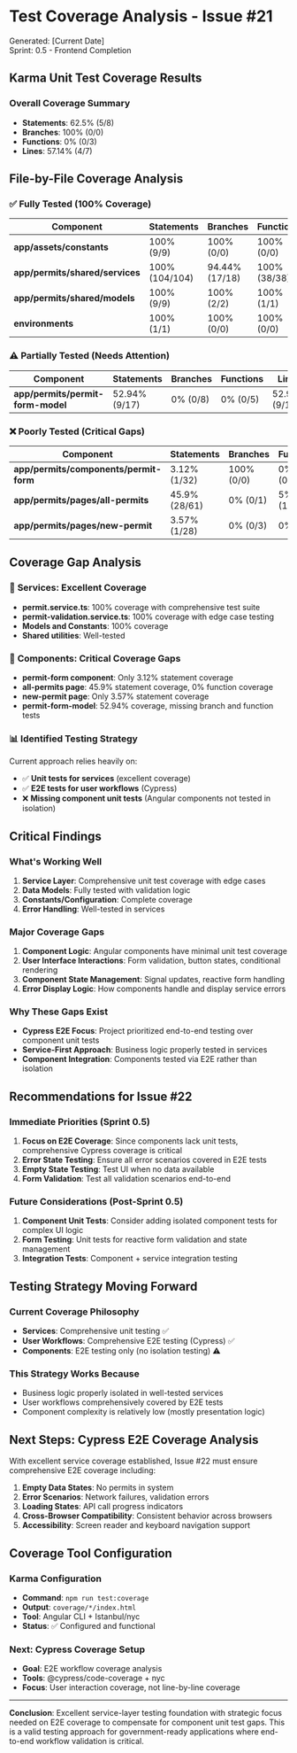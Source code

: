 # Test Coverage Analysis - Issue #21

Generated: [Current Date]  
Sprint: 0.5 - Frontend Completion

## Karma Unit Test Coverage Results

### Overall Coverage Summary
- **Statements**: 62.5% (5/8)
- **Branches**: 100% (0/0)  
- **Functions**: 0% (0/3)
- **Lines**: 57.14% (4/7)

## File-by-File Coverage Analysis

### ✅ **Fully Tested (100% Coverage)**
| Component | Statements | Branches | Functions | Lines | Status |
|-----------|------------|----------|-----------|--------|---------|
| **app/assets/constants** | 100% (9/9) | 100% (0/0) | 100% (0/0) | 100% (9/9) | ✅ Complete |
| **app/permits/shared/services** | 100% (104/104) | 94.44% (17/18) | 100% (38/38) | 100% (97/97) | ✅ Excellent |
| **app/permits/shared/models** | 100% (9/9) | 100% (2/2) | 100% (1/1) | 100% (9/9) | ✅ Complete |
| **environments** | 100% (1/1) | 100% (0/0) | 100% (0/0) | 100% (1/1) | ✅ Complete |

### ⚠️ **Partially Tested (Needs Attention)**
| Component | Statements | Branches | Functions | Lines | Priority |
|-----------|------------|----------|-----------|--------|----------|
| **app/permits/permit-form-model** | 52.94% (9/17) | 0% (0/8) | 0% (0/5) | 52.94% (9/17) | 🔶 Medium |

### ❌ **Poorly Tested (Critical Gaps)**
| Component | Statements | Branches | Functions | Lines | Priority |
|-----------|------------|----------|-----------|--------|----------|
| **app/permits/components/permit-form** | 3.12% (1/32) | 100% (0/0) | 0% (0/10) | 3.22% (1/31) | 🔴 High |
| **app/permits/pages/all-permits** | 45.9% (28/61) | 0% (0/1) | 5% (1/20) | 45.9% (28/61) | 🔴 High |
| **app/permits/pages/new-permit** | 3.57% (1/28) | 0% (0/3) | 0% (0/8) | 3.57% (1/28) | 🔴 High |

## Coverage Gap Analysis

### 🎯 **Services: Excellent Coverage**
- **permit.service.ts**: 100% coverage with comprehensive test suite
- **permit-validation.service.ts**: 100% coverage with edge case testing
- **Models and Constants**: 100% coverage
- **Shared utilities**: Well-tested

### 🚨 **Components: Critical Coverage Gaps**
- **permit-form component**: Only 3.12% statement coverage
- **all-permits page**: 45.9% statement coverage, 0% function coverage
- **new-permit page**: Only 3.57% statement coverage
- **permit-form-model**: 52.94% coverage, missing branch and function tests

### 📊 **Identified Testing Strategy**
Current approach relies heavily on:
- ✅ **Unit tests for services** (excellent coverage)
- ✅ **E2E tests for user workflows** (Cypress)
- ❌ **Missing component unit tests** (Angular components not tested in isolation)

## Critical Findings

### What's Working Well
1. **Service Layer**: Comprehensive unit test coverage with edge cases
2. **Data Models**: Fully tested with validation logic
3. **Constants/Configuration**: Complete coverage
4. **Error Handling**: Well-tested in services

### Major Coverage Gaps
1. **Component Logic**: Angular components have minimal unit test coverage
2. **User Interface Interactions**: Form validation, button states, conditional rendering
3. **Component State Management**: Signal updates, reactive form handling
4. **Error Display Logic**: How components handle and display service errors

### Why These Gaps Exist
- **Cypress E2E Focus**: Project prioritized end-to-end testing over component unit tests
- **Service-First Approach**: Business logic properly tested in services
- **Component Integration**: Components tested via E2E rather than isolation

## Recommendations for Issue #22

### Immediate Priorities (Sprint 0.5)
1. **Focus on E2E Coverage**: Since components lack unit tests, comprehensive Cypress coverage is critical
2. **Error State Testing**: Ensure all error scenarios covered in E2E tests
3. **Empty State Testing**: Test UI when no data available
4. **Form Validation**: Test all validation scenarios end-to-end

### Future Considerations (Post-Sprint 0.5)
1. **Component Unit Tests**: Consider adding isolated component tests for complex UI logic
2. **Form Testing**: Unit tests for reactive form validation and state management
3. **Integration Tests**: Component + service integration testing

## Testing Strategy Moving Forward

### Current Coverage Philosophy
- **Services**: Comprehensive unit testing ✅
- **User Workflows**: Comprehensive E2E testing (Cypress) ✅
- **Components**: E2E testing only (no isolation testing) ⚠️

### This Strategy Works Because
- Business logic properly isolated in well-tested services
- User workflows comprehensively covered by E2E tests
- Component complexity is relatively low (mostly presentation logic)

## Next Steps: Cypress E2E Coverage Analysis

With excellent service coverage established, Issue #22 must ensure comprehensive E2E coverage including:

1. **Empty Data States**: No permits in system
2. **Error Scenarios**: Network failures, validation errors
3. **Loading States**: API call progress indicators
4. **Cross-Browser Compatibility**: Consistent behavior across browsers
5. **Accessibility**: Screen reader and keyboard navigation support

## Coverage Tool Configuration

### Karma Configuration
- **Command**: `npm run test:coverage`
- **Output**: `coverage/*/index.html`
- **Tool**: Angular CLI + Istanbul/nyc
- **Status**: ✅ Configured and functional

### Next: Cypress Coverage Setup
- **Goal**: E2E workflow coverage analysis
- **Tools**: @cypress/code-coverage + nyc
- **Focus**: User interaction coverage, not line-by-line coverage

---

**Conclusion**: Excellent service-layer testing foundation with strategic focus needed on E2E coverage to compensate for component unit test gaps. This is a valid testing approach for government-ready applications where end-to-end workflow validation is critical.